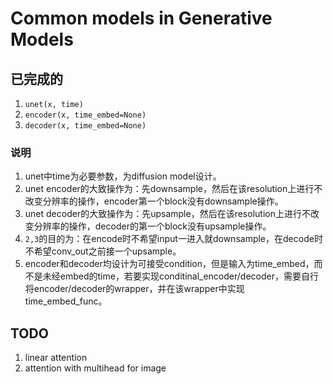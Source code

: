 # Common models in Generative Models

## 已完成的
1. `unet(x, time)`
2. `encoder(x, time_embed=None)`
3. `decoder(x, time_embed=None)`
### 说明
1. unet中time为必要参数，为diffusion model设计。
2. unet encoder的大致操作为：先downsample，然后在该resolution上进行不改变分辨率的操作，encoder第一个block没有downsample操作。
3. unet decoder的大致操作为：先upsample，然后在该resolution上进行不改变分辨率的操作，decoder的第一个block没有upsample操作。
4. `2,3`的目的为：在encode时不希望input一进入就downsample，在decode时不希望conv_out之前接一个upsample。
5. encoder和decoder均设计为可接受condition，但是输入为time_embed，而不是未经embed的time，若要实现conditinal_encoder/decoder，需要自行将encoder/decoder的wrapper，并在该wrapper中实现time_embed_func。



## TODO
1. linear attention
2. attention with multihead for image